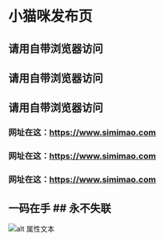 # 小猫咪发布页
## 请用自带浏览器访问
## 请用自带浏览器访问
## 请用自带浏览器访问
### 网址在这：https://www.simimao.com
### 网址在这：https://www.simimao.com
### 网址在这：https://www.simimao.com
## 一码在手            ## 永不失联
![alt 属性文本](图片地址)
